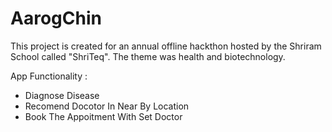 # AarogChin
This project is created for an annual offline hackthon hosted by the Shriram School called "ShriTeq". The theme was health and biotechnology.

App Functionality : 
 - Diagnose Disease
 - Recomend Docotor In Near By Location
 - Book The Appoitment With Set Doctor
